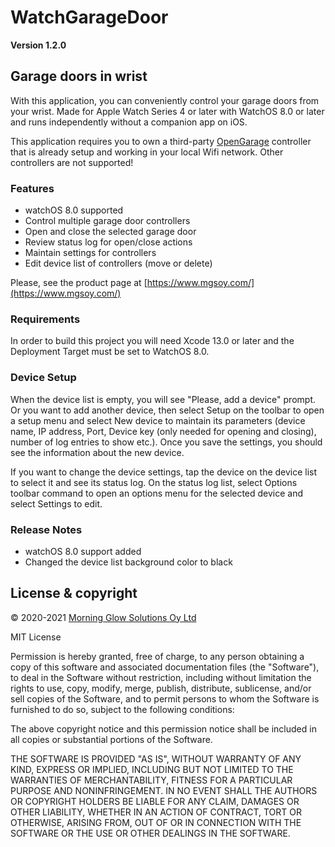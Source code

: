 #  WatchGarageDoor

**Version 1.2.0**

## Garage doors in wrist

With this application, you can conveniently control your garage doors from your wrist.
Made for Apple Watch Series 4 or later with WatchOS 8.0 or later and runs independently without a companion app on iOS.

This application requires you to own a third-party [OpenGarage](http://opengarage.io) controller that is already setup and working in your local Wifi network.
Other controllers are not supported!

### Features

- watchOS 8.0 supported
- Control multiple garage door controllers
- Open and close the selected garage door
- Review status log for open/close actions
- Maintain settings for controllers
- Edit device list of controllers (move or delete)

Please, see the product page at [https://www.mgsoy.com/](https://www.mgsoy.com/)

### Requirements

In order to build this project you will need Xcode 13.0 or later and the Deployment Target must be set to WatchOS 8.0.

### Device Setup

When the device list is empty, you will see "Please, add a device" prompt.
Or you want to add another device, then select Setup on the toolbar to open a setup menu and 
select New device to maintain its parameters (device name, IP address, Port, Device key (only needed for opening and closing), 
number of log entries to show etc.). Once you save the settings, you should see the information about the new device.

If you want to change the device settings, tap the device on the device list to select it and see its status log.
On the status log list, select Options toolbar command to open an options menu for the selected device and select Settings to edit.

### Release Notes

- watchOS 8.0 support added
- Changed the device list background color to black


## License & copyright

© 2020-2021 [Morning Glow Solutions Oy Ltd](https://www.mgsoy.com/)

MIT License

Permission is hereby granted, free of charge, to any person obtaining a copy
of this software and associated documentation files (the "Software"), to deal
in the Software without restriction, including without limitation the rights
to use, copy, modify, merge, publish, distribute, sublicense, and/or sell
copies of the Software, and to permit persons to whom the Software is
furnished to do so, subject to the following conditions:

The above copyright notice and this permission notice shall be included in all
copies or substantial portions of the Software.

THE SOFTWARE IS PROVIDED "AS IS", WITHOUT WARRANTY OF ANY KIND, EXPRESS OR
IMPLIED, INCLUDING BUT NOT LIMITED TO THE WARRANTIES OF MERCHANTABILITY,
FITNESS FOR A PARTICULAR PURPOSE AND NONINFRINGEMENT. IN NO EVENT SHALL THE
AUTHORS OR COPYRIGHT HOLDERS BE LIABLE FOR ANY CLAIM, DAMAGES OR OTHER
LIABILITY, WHETHER IN AN ACTION OF CONTRACT, TORT OR OTHERWISE, ARISING FROM,
OUT OF OR IN CONNECTION WITH THE SOFTWARE OR THE USE OR OTHER DEALINGS IN THE
SOFTWARE.
